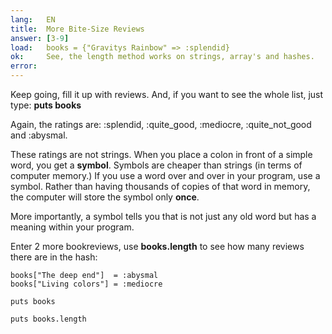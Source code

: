 ```yaml
---
lang:   EN
title:  More Bite-Size Reviews
answer: [3-9]
load:   books = {"Gravitys Rainbow" => :splendid}
ok:     See, the length method works on strings, array's and hashes.
error:
---
```


Keep going, fill it up with reviews. And, if you want to see the whole list, just type: __puts books__

Again, the ratings are: :splendid, :quite\_good, :mediocre, :quite\_not\_good and :abysmal.

These ratings are not strings. When you place a colon in front of a simple word, you get a __symbol__.
Symbols are cheaper than strings (in terms of computer memory.) If you use a word over and over in your program,
use a symbol. Rather than having thousands of copies of that word in memory, the computer will store the symbol only
__once__.

More importantly, a symbol tells you that is not just any old word but has a meaning within your program.

Enter 2 more bookreviews, use __books.length__ to see how many reviews there are in the hash:

    books["The deep end"]  = :abysmal
    books["Living colors"] = :mediocre
    
    puts books
    
    puts books.length
